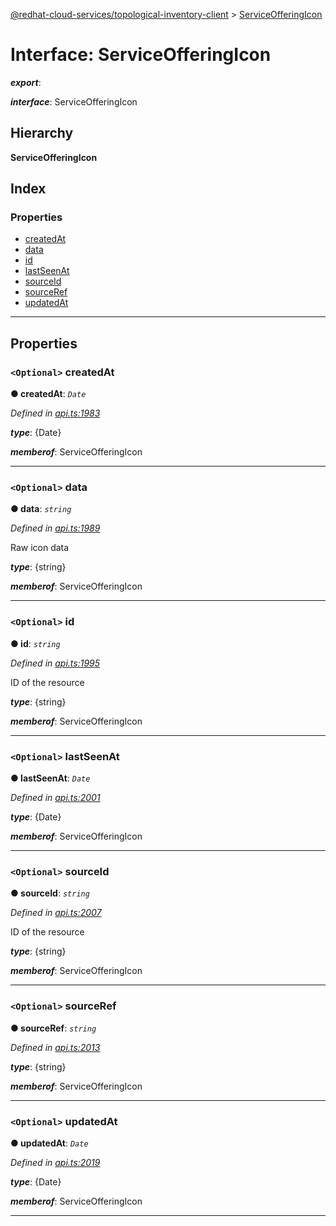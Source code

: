 [@redhat-cloud-services/topological-inventory-client](../README.md) > [ServiceOfferingIcon](../interfaces/serviceofferingicon.md)

# Interface: ServiceOfferingIcon

*__export__*: 

*__interface__*: ServiceOfferingIcon

## Hierarchy

**ServiceOfferingIcon**

## Index

### Properties

* [createdAt](serviceofferingicon.md#createdat)
* [data](serviceofferingicon.md#data)
* [id](serviceofferingicon.md#id)
* [lastSeenAt](serviceofferingicon.md#lastseenat)
* [sourceId](serviceofferingicon.md#sourceid)
* [sourceRef](serviceofferingicon.md#sourceref)
* [updatedAt](serviceofferingicon.md#updatedat)

---

## Properties

<a id="createdat"></a>

### `<Optional>` createdAt

**● createdAt**: *`Date`*

*Defined in [api.ts:1983](https://github.com/RedHatInsights/javascript-clients/blob/master/packages/topological-inventory/api.ts#L1983)*

*__type__*: {Date}

*__memberof__*: ServiceOfferingIcon

___
<a id="data"></a>

### `<Optional>` data

**● data**: *`string`*

*Defined in [api.ts:1989](https://github.com/RedHatInsights/javascript-clients/blob/master/packages/topological-inventory/api.ts#L1989)*

Raw icon data

*__type__*: {string}

*__memberof__*: ServiceOfferingIcon

___
<a id="id"></a>

### `<Optional>` id

**● id**: *`string`*

*Defined in [api.ts:1995](https://github.com/RedHatInsights/javascript-clients/blob/master/packages/topological-inventory/api.ts#L1995)*

ID of the resource

*__type__*: {string}

*__memberof__*: ServiceOfferingIcon

___
<a id="lastseenat"></a>

### `<Optional>` lastSeenAt

**● lastSeenAt**: *`Date`*

*Defined in [api.ts:2001](https://github.com/RedHatInsights/javascript-clients/blob/master/packages/topological-inventory/api.ts#L2001)*

*__type__*: {Date}

*__memberof__*: ServiceOfferingIcon

___
<a id="sourceid"></a>

### `<Optional>` sourceId

**● sourceId**: *`string`*

*Defined in [api.ts:2007](https://github.com/RedHatInsights/javascript-clients/blob/master/packages/topological-inventory/api.ts#L2007)*

ID of the resource

*__type__*: {string}

*__memberof__*: ServiceOfferingIcon

___
<a id="sourceref"></a>

### `<Optional>` sourceRef

**● sourceRef**: *`string`*

*Defined in [api.ts:2013](https://github.com/RedHatInsights/javascript-clients/blob/master/packages/topological-inventory/api.ts#L2013)*

*__type__*: {string}

*__memberof__*: ServiceOfferingIcon

___
<a id="updatedat"></a>

### `<Optional>` updatedAt

**● updatedAt**: *`Date`*

*Defined in [api.ts:2019](https://github.com/RedHatInsights/javascript-clients/blob/master/packages/topological-inventory/api.ts#L2019)*

*__type__*: {Date}

*__memberof__*: ServiceOfferingIcon

___


